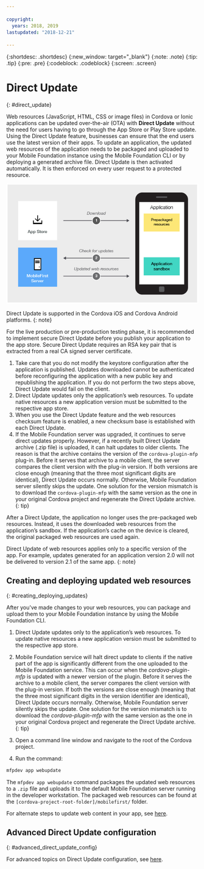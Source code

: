 ```yaml
---

copyright:
  years: 2018, 2019
lastupdated: "2018-12-21"

---
```


{:shortdesc: .shortdesc}
{:new_window: target="_blank"}
{:note: .note}
{:tip: .tip}
{:pre: .pre}
{:codeblock: .codeblock}
{:screen: .screen}

# Direct Update
{: #direct_update}

Web resources (JavaScript, HTML, CSS or image files) in Cordova or Ionic applications can be updated over-the-air (OTA) with **Direct Update** without the need for users having to go through the App Store or Play Store update. Using the Direct Update feature, businesses can ensure that the end users use the latest version of their apps. To update an application, the updated web resources of the application needs to be packaged and uploaded to your Mobile Foundation instance using the Mobile Foundation CLI or by deploying a generated archive file. Direct Update is then activated automatically. It is then enforced on every user request to a protected resource.

![Diagram of how direct update works](images/internal_function.jpg)

Direct Update is supported in the Cordova iOS and Cordova Android platforms.
{: note}

For the live production or pre-production testing phase, it is recommended to implement secure Direct Update before you publish your application to the app store. Secure Direct Update requires an RSA key pair that is extracted from a real CA signed server certificate.

1. Take care that you do not modify the keystore configuration after the application is published. Updates downloaded cannot be authenticated before reconfiguring the application with a new public key and republishing the application. If you do not perform the two steps above, Direct Update would fail on the client.
2. Direct Update updates only the application’s web resources. To update native resources a new application version must be submitted to the respective app store.
3. When you use the Direct Update feature and the web resources checksum feature is enabled, a new checksum base is established with each Direct Update.
4. If the Mobile Foundation server was upgraded, it continues to serve direct updates properly. However, if a recently built Direct Update archive (.zip file) is uploaded, it can halt updates to older clients. The reason is that the archive contains the version of the `cordova-plugin-mfp` plug-in. Before it serves that archive to a mobile client, the server compares the client version with the plug-in version. If both versions are close enough (meaning that the three most significant digits are identical), Direct Update occurs normally. Otherwise, Mobile Foundation server silently skips the update. One solution for the version mismatch is to download the `cordova-plugin-mfp` with the same version as the one in your original Cordova project and regenerate the Direct Update archive.
{: tip}

After a Direct Update, the application no longer uses the pre-packaged web resources. Instead, it uses the downloaded web resources from the application’s sandbox. If the application’s cache on the device is cleared, the original packaged web resources are used again.

Direct Update of web resources applies only to a specific version of the app. For example, updates generated for an application version 2.0 will not be delivered to version 2.1 of the same app.
{: note}

## Creating and deploying updated web resources
{: #creating_deploying_updates}

After you've made changes to your web resources, you can package and upload them to your Mobile Foundation instance by using the Mobile Foundation CLI.

1.  Direct Update updates only to the application’s web resources. To update native resources a new application version must be submitted to the respective app store.
2. Mobile Foundation service will halt direct update to clients if the native part of the app is significantly different from the one uploaded to the Mobile Foundation service. This can occur when the *cordova-plugin-mfp* is updated with a newer version of the plugin. Before it serves the archive to a mobile client, the server compares the client version with the plug-in version. If both the versions are close enough (meaning that the three most significant digits in the version identifier are identical), Direct Update occurs normally. Otherwise, Mobile Foundation server silently skips the update. One solution for the version mismatch is to download the *cordova-plugin-mfp* with the same version as the one in your original Cordova project and regenerate the Direct Update archive.
{: tip}

1. Open a command line window and navigate to the root of the Cordova project.
2. Run the command:
  ```bash
  mfpdev app webupdate
  ```
  The `mfpdev app webupdate` command packages the updated web resources to a `.zip` file and uploads it to the default Mobile Foundation server running in the developer workstation. The packaged web resources can be found at the `[cordova-project-root-folder]/mobilefirst/` folder.

For alternate steps to update web content in your app, see [here](update_web_content_in_app_alternate_steps.html).

## Advanced Direct Update configuration
{: #advanced_direct_update_config}

For advanced topics on Direct Update configuration, see [here](update_web_content_in_app_advanced.html).
